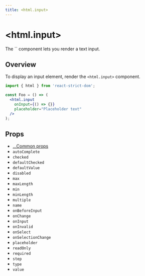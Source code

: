 ```yaml
---
title: <html.input>
---
```


# \<html.input>

<p className="text-xl">The `<html.input>` component lets you render a text input.</p>

## Overview

To display an input element, render the `<html.input>` component.

```jsx
import { html } from 'react-strict-dom';

const Foo = () => (
  <html.input
    onInput={() => {}}
    placeholder="Placeholder text"
  />
);
```

## Props

* [...Common props](/api/html/common/)
* `autoComplete`
* `checked`
* `defaultChecked`
* `defaultValue`
* `disabled`
* `max`
* `maxLength`
* `min`
* `minLength`
* `multiple`
* `name`
* `onBeforeInput`
* `onChange`
* `onInput`
* `onInvalid`
* `onSelect`
* `onSelectionChange`
* `placeholder`
* `readOnly`
* `required`
* `step`
* `type`
* `value`
